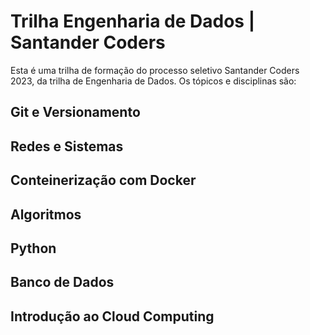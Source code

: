 # Trilha Engenharia de Dados | Santander Coders
Esta é uma trilha de formação do processo seletivo Santander Coders 2023, da trilha de Engenharia de Dados. Os tópicos e disciplinas são:

## Git e Versionamento

## Redes e Sistemas

## Conteinerização com Docker

## Algoritmos

## Python

## Banco de Dados

## Introdução ao Cloud Computing